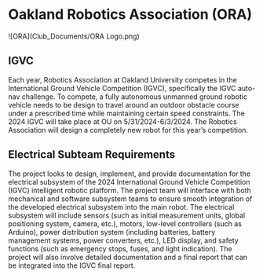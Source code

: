 # Oakland Robotics Association (ORA)

![ORA](Club_Documents/ORA Logo.png)

## IGVC
Each year, Robotics Association at Oakland University competes in the International Ground Vehicle
Competition (IGVC), specifically the IGVC auto-nav challenge. To compete, a fully autonomous
unmanned ground robotic vehicle needs to be design to travel around an outdoor obstacle course under a
prescribed time while maintaining certain speed constraints. The 2024 IGVC will take place at OU on
5/31/2024-6/3/2024. The Robotics Association will design a completely new robot for this year’s
competition.

## Electrical Subteam Requirements
The project looks to design, implement, and provide documentation for the electrical subsystem of the 2024
International Ground Vehicle Competition (IGVC) intelligent robotic platform. The project team will
interface with both mechanical and software subsystem teams to ensure smooth integration of the developed
electrical subsystem into the main robot. The electrical subsystem will include sensors (such as initial
measurement units, global positioning system, camera, etc.), motors, low-level controllers (such as
Arduino), power distribution system (including batteries, battery management systems, power converters,
etc.), LED display, and safety functions (such as emergency stops, fuses, and light indication). The project
will also involve detailed documentation and a final report that can be integrated into the IGVC final report.
